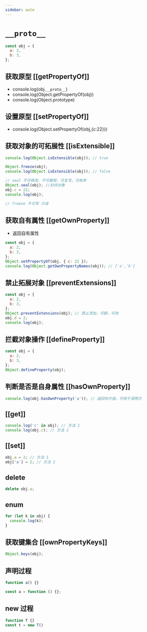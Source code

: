 ```yaml
---
sidebar: auto
---
```


# `__proto__`

```js
const obj = {
  a: 2,
  b: 3,
};
```

## 获取原型 [[getPropertyOf]]

- console.log(obj.`__proto__`)
- console.log(Object.getPropertyOf(obj))
- console.log(Object.prototype)

## 设置原型 [[setPropertyOf]]

- console.log(Object.setPropertyOf(obj,{c:22}))

## 获取对象的可拓展性 [[isExtensible]]

```js
console.log(Object.isExtensible(obj)); // true

Object.freeze(obj);
console.log(Object.isExtensible(obj)); // false

// seal 不可修改、不可删除，可复写，可枚举
Object.seal(obj); //封闭对象
obj.c = 22;
console.log(obj);

// freeze 不可写 只读
```

## 获取自有属性 [[getOwnProperty]]

- 返回自有属性

```js
const obj = {
  a: 2,
  b: 3,
};
Object.setPropertyOf(obj, { c: 22 });
console.log(Object.getOwnPropertyNames(obj)); // ['a','b']
```

## 禁止拓展对象 [[preventExtensions]]

```js
const obj = {
  a: 2,
  b: 3,
};
Object.preventExtensions(obj); // 禁止添加，可删，可改
obj.d = 2;
console.log(obj);
```

## 拦截对象操作 [[defineProperty]]

```js
const obj = {
  a: 2,
  b: 3,
};
Object.defineProperty(obj);
```

## 判断是否是自身属性 [[hasOwnProperty]]

```js
console.log(obj.hasOwnProperty('a')); // 返回布尔值，可用于深拷贝
```

## [[get]]

```js
console.log('c' in obj); // 方法 1
console.log(obj.c); // 方法 2
```

## [[set]]

```js
obj.a = 2; // 方法 1
obj['a'] = 2; // 方法 2
```

## delete

```js
delete obj.a;
```

## enum

```js
for (let k in obj) {
  console.log(k);
}
```

## 获取键集合 [[ownPropertyKeys]]

```js
Object.keys(obj);
```

## 声明过程

```js
function a() {}

const a = function () {};
```

## new 过程

```js
function T {}
const t = new T()
```
